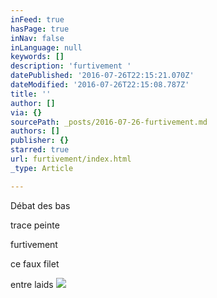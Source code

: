 ```yaml
---
inFeed: true
hasPage: true
inNav: false
inLanguage: null
keywords: []
description: 'furtivement '
datePublished: '2016-07-26T22:15:21.070Z'
dateModified: '2016-07-26T22:15:08.787Z'
title: ''
author: []
via: {}
sourcePath: _posts/2016-07-26-furtivement.md
authors: []
publisher: {}
starred: true
url: furtivement/index.html
_type: Article

---
```

Débat des bas

trace peinte

furtivement 

ce faux filet

entre laids ![](https://the-grid-user-content.s3-us-west-2.amazonaws.com/89de2abd-2b73-46cc-943a-c3e43965d221.jpg)